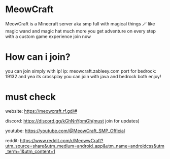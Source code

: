 # MeowCraft
MeowCraft is a Minecraft server aka smp full with magical things 🪄 like magic wand and magic hat much more you get adventure on every step with a custom game experience join now

# How can i join?
you can join simply with ip!
ip: meowcraft.zableey.com
port for bedrock: 19132
and yea its crossplay you can join with java and bedrock both enjoy!

# must check

website: https://meowcraft.rf.gd/#

discord: https://discord.gg/kGhNnYpmGh(must join for updates)

youtube: https://youtube.com/@MeowCraft_SMP_Official

reddit: https://www.reddit.com/r/MeowwCraft?utm_source=share&utm_medium=android_app&utm_name=androidcss&utm_term=1&utm_content=1
